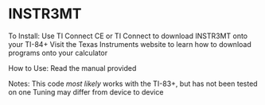# INSTR3MT

To Install:
Use TI Connect CE or TI Connect to download INSTR3MT onto your TI-84+
Visit the Texas Instruments website to learn how to download programs onto your calculator

How to Use:
Read the manual provided

Notes:
This code *most likely* works with the TI-83+, but has not been tested on one
Tuning may differ from device to device
